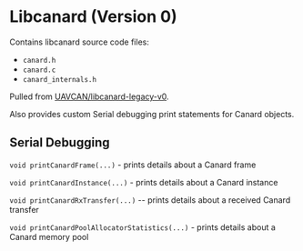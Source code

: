 # Libcanard (Version 0)

Contains libcanard source code files:
* `canard.h`
* `canard.c`
* `canard_internals.h` 

Pulled from [UAVCAN/libcanard-legacy-v0](https://github.com/UAVCAN/libcanard/tree/legacy-v0).

Also provides custom Serial debugging print statements for Canard objects.

## Serial Debugging

`void printCanardFrame(...)` - prints details about a Canard frame

`void printCanardInstance(...)` - prints details about a Canard instance

`void printCanardRxTransfer(...)` -- prints details about a received Canard transfer

`void printCanardPoolAllocatorStatistics(...)` - prints details about a Canard memory pool
